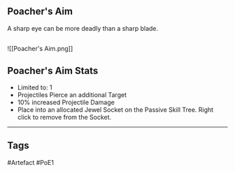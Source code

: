 ## Poacher's Aim
A sharp eye can be more deadly than a sharp blade.
##
![[Poacher's Aim.png]]
## Poacher's Aim Stats
- Limited to: 1
- Projectiles Pierce an additional Target
- 10% increased Projectile Damage
- Place into an allocated Jewel Socket on the Passive Skill Tree. Right click to remove from the Socket.


---
## Tags
#Artefact
#PoE1